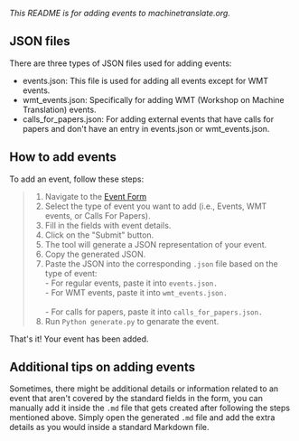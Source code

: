 *This README is for adding events to machinetranslate.org.*

## JSON files

There are three types of JSON files used for adding events:

- events.json: This file is used for adding all events except for WMT events.
- wmt_events.json: Specifically for adding WMT (Workshop on Machine Translation) events.
- calls_for_papers.json: For adding external events that have calls for papers and don't have an entry in events.json or wmt_events.json.


## How to add events

To add an event, follow these steps:

> 1. Navigate to the [Event Form](https://machinetranslate.github.io/add-data/)
> 2. Select the type of event you want to add (i.e., Events, WMT events, or Calls For Papers).
> 3. Fill in the fields with event details.
> 4. Click on the "Submit" button.
> 5. The tool will generate a JSON representation of your event.
> 6. Copy the generated JSON.
> 7. Paste the JSON into the corresponding `.json` file based on the type of event: <br>
     - For regular events, paste it into `events.json.`
<br> - For WMT events, paste it into `wmt_events.json.`                
<br> - For calls for papers, paste it into `calls_for_papers.json.`
> 8. Run ```Python generate.py``` to genarate the event. 

That's it! Your event has been added.


## Additional tips on adding events

Sometimes, there might be additional details or information related to an event that aren't covered by the standard fields in the form, you can manually add it inside the `.md` file that gets created after following the steps mentioned above. Simply open the generated `.md` file and add the extra details as you would inside a standard Markdown file.
